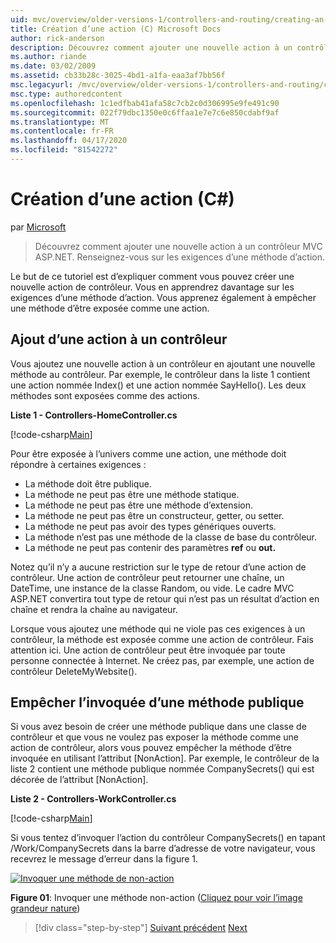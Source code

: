 ```yaml
---
uid: mvc/overview/older-versions-1/controllers-and-routing/creating-an-action-cs
title: Création d’une action (C) Microsoft Docs
author: rick-anderson
description: Découvrez comment ajouter une nouvelle action à un contrôleur MVC ASP.NET. Renseignez-vous sur les exigences d’une méthode d’action.
ms.author: riande
ms.date: 03/02/2009
ms.assetid: cb33b28c-3025-4bd1-a1fa-eaa3af7bb56f
msc.legacyurl: /mvc/overview/older-versions-1/controllers-and-routing/creating-an-action-cs
msc.type: authoredcontent
ms.openlocfilehash: 1c1edfbab41afa58c7cb2c0d306995e9fe491c90
ms.sourcegitcommit: 022f79dbc1350e0c6ffaa1e7e7c6e850cdabf9af
ms.translationtype: MT
ms.contentlocale: fr-FR
ms.lasthandoff: 04/17/2020
ms.locfileid: "81542272"
---
```

# <a name="creating-an-action-c"></a>Création d’une action (C#)

par [Microsoft](https://github.com/microsoft)

> Découvrez comment ajouter une nouvelle action à un contrôleur MVC ASP.NET. Renseignez-vous sur les exigences d’une méthode d’action.

Le but de ce tutoriel est d’expliquer comment vous pouvez créer une nouvelle action de contrôleur. Vous en apprendrez davantage sur les exigences d’une méthode d’action. Vous apprenez également à empêcher une méthode d’être exposée comme une action.

## <a name="adding-an-action-to-a-controller"></a>Ajout d’une action à un contrôleur

Vous ajoutez une nouvelle action à un contrôleur en ajoutant une nouvelle méthode au contrôleur. Par exemple, le contrôleur dans la liste 1 contient une action nommée Index() et une action nommée SayHello(). Les deux méthodes sont exposées comme des actions.

**Liste 1 - Controllers-HomeController.cs**

[!code-csharp[Main](creating-an-action-cs/samples/sample1.cs)]

Pour être exposée à l’univers comme une action, une méthode doit répondre à certaines exigences :

- La méthode doit être publique.
- La méthode ne peut pas être une méthode statique.
- La méthode ne peut pas être une méthode d’extension.
- La méthode ne peut pas être un constructeur, getter, ou setter.
- La méthode ne peut pas avoir des types génériques ouverts.
- La méthode n’est pas une méthode de la classe de base du contrôleur.
- La méthode ne peut pas contenir des paramètres **ref** ou **out.**

Notez qu’il n’y a aucune restriction sur le type de retour d’une action de contrôleur. Une action de contrôleur peut retourner une chaîne, un DateTime, une instance de la classe Random, ou vide. Le cadre MVC ASP.NET convertira tout type de retour qui n’est pas un résultat d’action en chaîne et rendra la chaîne au navigateur.

Lorsque vous ajoutez une méthode qui ne viole pas ces exigences à un contrôleur, la méthode est exposée comme une action de contrôleur. Fais attention ici. Une action de contrôleur peut être invoquée par toute personne connectée à Internet. Ne créez pas, par exemple, une action de contrôleur DeleteMyWebsite().

## <a name="preventing-a-public-method-from-being-invoked"></a>Empêcher l’invoquée d’une méthode publique

Si vous avez besoin de créer une méthode publique dans une classe de contrôleur et que vous ne voulez pas exposer la méthode comme une action de contrôleur, alors vous pouvez empêcher la méthode d’être invoquée en utilisant l’attribut [NonAction]. Par exemple, le contrôleur de la liste 2 contient une méthode publique nommée CompanySecrets() qui est décorée de l’attribut [NonAction].

**Liste 2 - Controllers-WorkController.cs**

[!code-csharp[Main](creating-an-action-cs/samples/sample2.cs)]

Si vous tentez d’invoquer l’action du contrôleur CompanySecrets() en tapant /Work/CompanySecrets dans la barre d’adresse de votre navigateur, vous recevrez le message d’erreur dans la figure 1.

[![Invoquer une méthode de non-action](creating-an-action-cs/_static/image1.jpg)](creating-an-action-cs/_static/image1.png)

**Figure 01**: Invoquer une méthode non-action ([Cliquez pour voir l’image grandeur nature](creating-an-action-cs/_static/image2.png))

> [!div class="step-by-step"]
> [Suivant précédent](creating-a-controller-cs.md)
> [Next](asp-net-mvc-routing-overview-vb.md)
